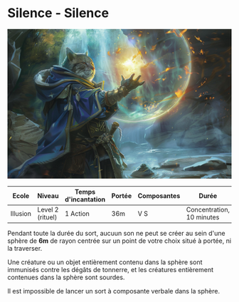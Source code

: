 # Silence - Silence
![Silence](../../_images/silence.png)

|Ecole|Niveau|Temps d'incantation|Portée|Composantes|Durée|
|-|-|-|-|-|-|
|Illusion|Level 2 (rituel)|1 Action|36m|V S|Concentration, 10 minutes|

Pendant toute la durée du sort, aucuun son ne peut se créer au sein d'une sphère de **6m** de rayon centrée sur un point de votre choix situé à portée, ni la traverser.

Une créature ou un objet entièrement contenu dans la sphère sont immunisés contre les dégâts de tonnerre, et les créatures entièrement contenues dans la sphère sont sourdes. 

Il est impossible de lancer un sort à composante verbale dans la sphère.
